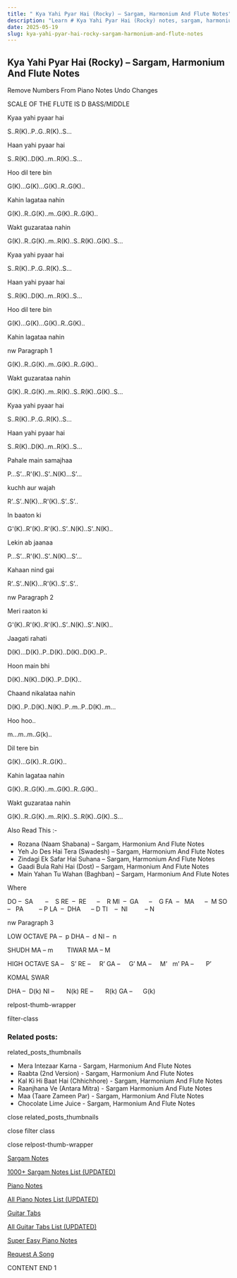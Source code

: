 ```yaml
---
title: " Kya Yahi Pyar Hai (Rocky) – Sargam, Harmonium And Flute Notes"
description: "Learn # Kya Yahi Pyar Hai (Rocky) notes, sargam, harmonium notations and flute notes. Easy step-by-step tutorial for beginners."
date: 2025-05-19
slug: kya-yahi-pyar-hai-rocky-sargam-harmonium-and-flute-notes
---
```


## Kya Yahi Pyar Hai (Rocky) – Sargam, Harmonium And Flute Notes

Remove Numbers From Piano Notes
Undo Changes

SCALE OF THE FLUTE IS D BASS/MIDDLE

Kyaa yahi pyaar hai

S..R(K)..P..G..R(K)..S…

Haan yahi pyaar hai

S..R(K)..D(K)..m..R(K)..S…

Hoo dil tere bin

G(K)…G(K)…G(K)..R..G(K)..

Kahin lagataa nahin

G(K)..R..G(K)..m..G(K)..R..G(K)..

Wakt guzarataa nahin

G(K)..R..G(K)..m..R(K)..S..R(K)..G(K)..S…

Kyaa yahi pyaar hai

S..R(K)..P..G..R(K)..S…

Haan yahi pyaar hai

S..R(K)..D(K)..m..R(K)..S…

Hoo dil tere bin

G(K)…G(K)…G(K)..R..G(K)..

Kahin lagataa nahin

nw Paragraph 1

G(K)..R..G(K)..m..G(K)..R..G(K)..

Wakt guzarataa nahin

G(K)..R..G(K)..m..R(K)..S..R(K)..G(K)..S…

Kyaa yahi pyaar hai

S..R(K)..P..G..R(K)..S…

Haan yahi pyaar hai

S..R(K)..D(K)..m..R(K)..S…

Pahale main samajhaa

P…S’…R'(K)..S’..N(K)…S’…

kuchh aur wajah

R’..S’..N(K)…R'(K)..S’..S’..

In baaton ki

G'(K)..R'(K)..R'(K)..S’..N(K)..S’..N(K)..

Lekin ab jaanaa

P…S’…R'(K)..S’..N(K)…S’…

Kahaan nind gai

R’..S’..N(K)…R'(K)..S’..S’..

nw Paragraph 2

Meri raaton ki

G'(K)..R'(K)..R'(K)..S’..N(K)..S’..N(K)..

Jaagati rahati

D(K)…D(K)..P..D(K)..D(K)..D(K)..P..

Hoon main bhi

D(K)..N(K)..D(K)..P..D(K)..

Chaand nikalataa nahin

D(K)..P..D(K)..N(K)..P..m..P..D(K)..m…

Hoo hoo..

m…m..m..G(k)..

Dil tere bin

G(K)…G(K)..R..G(K)..

Kahin lagataa nahin

G(K)..R..G(K)..m..G(K)..R..G(K)..

Wakt guzarataa nahin

G(K)..R..G(K)..m..R(K)..S..R(K)..G(K)..S…

Also Read This :-

- Rozana (Naam Shabana) – Sargam, Harmonium And Flute Notes
- Yeh Jo Des Hai Tera (Swadesh) – Sargam, Harmonium And Flute Notes
- Zindagi Ek Safar Hai Suhana – Sargam, Harmonium And Flute Notes
- Gaadi Bula Rahi Hai (Dost) – Sargam, Harmonium And Flute Notes
- Main Yahan Tu Wahan (Baghban) – Sargam, Harmonium And Flute Notes

Where

DO –  SA       –    S
RE  –  RE      –    R
MI  –  GA      –    G
FA  –   MA      –  M
SO  –   PA         – P
LA  –  DHA      – D
TI    –  NI          – N

nw Paragraph 3

LOW OCTAVE
PA –  p
DHA –  d
NI –  n

SHUDH MA – m        TIWAR MA – M

HIGH OCTAVE
SA –    S’
RE –     R’
GA –     G’
MA –     M’   m’
PA –       P’

KOMAL SWAR

DHA –  D(k)
NI –       N(k)
RE –       R(k)
GA –      G(k)

relpost-thumb-wrapper

filter-class

### Related posts:

related_posts_thumbnails

- Mera Intezaar Karna - Sargam, Harmonium And Flute Notes
- Raabta (2nd Version) - Sargam, Harmonium And Flute Notes
- Kal Ki Hi Baat Hai (Chhichhore) - Sargam, Harmonium And Flute Notes
- Raanjhana Ve (Antara Mitra) - Sargam Harmonium And Flute Notes
- Maa (Taare Zameen Par) - Sargam, Harmonium And Flute Notes
- Chocolate Lime Juice - Sargam, Harmonium And Flute Notes

close related_posts_thumbnails

close filter class

close relpost-thumb-wrapper

[Sargam Notes](/sargam-notes.html)

[1000+ Sargam Notes List (UPDATED)](/all-songs-list-sargam-notes.html)

[Piano Notes](/piano-notes.html)

[All Piano Notes List (UPDATED)](/all-songs-list-piano-notes.html)

[Guitar Tabs](/guitar-tabs.html)

[All Guitar Tabs List (UPDATED)](/all-songs-list-guitar-tabs.html)

[Super Easy Piano Notes](https://studywall.in/)

[Request A Song](/request-a-song.html)

CONTENT END 1
